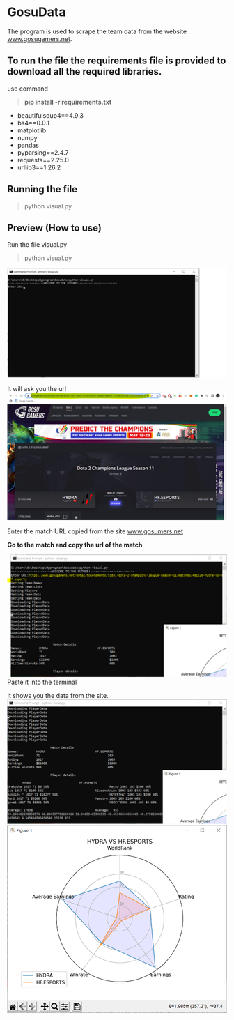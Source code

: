 # GosuData
The program is used to scrape the team data from the website www.gosugamers.net.

## To run the file the requirements file is provided to download all the required libraries.
use command
>**pip install -r requirements.txt**

- beautifulsoup4==4.9.3
- bs4==0.0.1
- matplotlib
- numpy
- pandas
- pyparsing==2.4.7
- requests==2.25.0
- urllib3==1.26.2

## Running the file
> python visual.py

## Preview (How to use)

Run the file visual.py 
> python visual.py

![image1](https://github.com/DcaseMhrz/GosuData/blob/main/howto/img1.png)

It will ask you the url 
![image2](https://github.com/DcaseMhrz/GosuData/blob/main/howto/img2.PNG)

Enter the match URL copied from the site www.gosumers.net

**Go to the match and copy the url of the match**

![image3](https://github.com/DcaseMhrz/GosuData/blob/main/howto/img3.PNG)
Paste it into the terminal

It shows you the data from the site.
![image3](https://github.com/DcaseMhrz/GosuData/blob/main/howto/img4.PNG)
![image3](https://github.com/DcaseMhrz/GosuData/blob/main/howto/img5.PNG)
